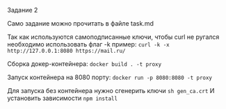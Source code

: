 Задание 2

Само задание можно прочитать в файле task.md

Так как используются самоподписанные ключи, чтобы curl не ругался необходимо использовать флаг -k пример:
`curl -k -x http://127.0.0.1:8080 https://mail.ru/`

Сборка докер-контейнера:
`docker build . -t proxy`

Запуск контейнера на 8080 порту:
`docker run -p 8080:8080 -t proxy`


Для запуска без контейнера нужно сгенерить ключи 
`sh gen_ca.crt`
И установить зависимости 
`npm install`